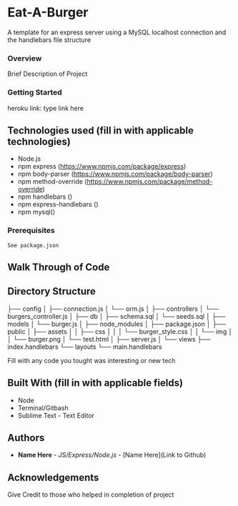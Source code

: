 # Eat-A-Burger

A template for an express server using a MySQL localhost connection and the handlebars file structure

### Overview

Brief Description of Project 

### Getting Started

heroku link: type link here


## Technologies used (fill in with applicable technologies)
- Node.js
- npm express (https://www.npmjs.com/package/express)
- npm body-parser (https://www.npmjs.com/package/body-parser)
- npm method-override (https://www.npmjs.com/package/method-override)
- npm handlebars ()
- npm express-handlebars ()
- npm mysql()

### Prerequisites

```
See package.json
```
## Walk Through of Code 

## Directory Structure

├── config
│   ├── connection.js
│   └── orm.js
│ 
├── controllers
│   └── burgers_controller.js
│
├── db
│   ├── schema.sql
│   └── seeds.sql
│
├── models
│   └── burger.js
│ 
├── node_modules
│ 
├── package.json
│
├── public
│   ├── assets
│   │   ├── css
│   │   │   └── burger_style.css
│   │   └── img
│   │       └── burger.png
│   └── test.html
│
├── server.js
│
└── views
    ├── index.handlebars
    └── layouts
        └── main.handlebars


Fill with any code you tought was interesting or new tech

## Built With (fill in with applicable fields)

* Node
* Terminal/Gitbash
* Sublime Text - Text Editor

## Authors

* **Name Here** - *JS/Express/Node.js* - [Name Here](Link to Github)

## Acknowledgements

Give Credit to those who helped in completion of project
